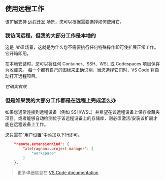 ## 使用远程工作

该扩展支持 [远程开发](https://code.visualstudio.com/docs/remote/remote-overview) 场景，您可以根据需要选择如何使用它。

### 我访问远程，但我的大部分工作是本地的

这是 _常规_ 场景，这就是为什么您不需要执行任何特殊操作即可使扩展正常工作。 它开箱即用。

在本地安装时，您可以将任何 Container、SSH、WSL 或 Codespaces 项目保存为收藏夹。 每一个都有自己的图标来正确识别，当您选择它们时，VS Code 将自动打开远程项目。

_它确实有效_

### 但是如果我的大部分工作都是在远程上完成怎么办

如果您通常连接到远程设备（例如 SSH/WSL）并希望在该远程设备上保存收藏夹项目，或者能够自动检测位于该远程设备上的存储库，则必须激活/安装该扩展才能在远程设备上工作。

您只需在“用户设置”中添加以下行即可。

```json
    "remote.extensionKind": {
        "alefragnani.project-manager": [
            "workspace"
        ]
    },
```

> 更多详细信息在 [VS Code documentation](https://code.visualstudio.com/docs/remote/containers#_advanced-forcing-an-extension-to-run-locally-or-remotely)

